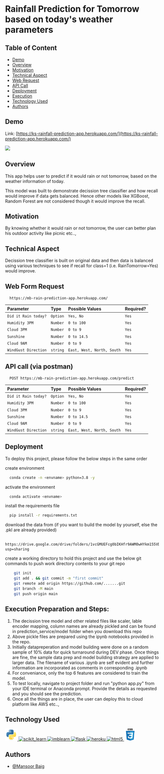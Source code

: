 
# Rainfall Prediction for Tomorrow based on today's weather parameters

## Table of Content
  * [Demo](#demo)
  * [Overview](#overview)
  * [Motivation](#motivation)
  * [Technical Aspect](#technical-aspect)
  * [Web Request](#web-form-request)
  * [API Call](#api-call-via-postman)
  * [Deployment](#deployment)
  * [Execution](#execution-preparation-and-steps)
  * [Technology Used](#technology-used)
  * [Authors](#authors)
  
## Demo
Link: [https://ks-rainfall-prediction-app.herokuapp.com/](https://ks-rainfall-prediction-app.herokuapp.com/)

[![](https://imgur.com/0t3Bco8)](https://ks-rainfall-prediction-app.herokuapp.com/)

## Overview
This app helps user to predict if it would rain or not tomorrow, based on the weather information of today. 

This model was built to demonstrate decission tree classifier and how recall would improve if data gets balanced. Hence other models like XGBoost, Random Forest are not considered though it would improve the recall. 

## Motivation
By knowing whether it would rain or not tomorrow, the user can better plan his outdoor activity like picnic etc..,

## Technical Aspect 
Decission tree classifier is built on original data and then data is balanced using various techniques to see if recall for class=1 (i.e. RainTomorrow=Yes) would improve.

## Web Form Request

```http
  https://mb-rain-prediction-app.herokuapp.com/
```

| Parameter | Type     | Possible Values  | Required?   |
| :-------- | :------- | :--------------- | ----------- |
| `Did it Rain today?` | `Option` |  `Yes, No` | `Yes` |
| `Humidity 3PM` | `Number` |  `0 to 100` | `Yes` |
| `Cloud 3PM` | `Number` |  `0 to 9` | `Yes` |
| `Sunshine` | `Number` |  `0 to 14.5` | `Yes` |
| `Cloud 9AM` | `Number` |  `0 to 9` | `Yes` |
| `WindGust Direction` | `string` | `East, West, North, South` |  `Yes` |

## API call (via postman)

```http
  POST https://mb-rain-prediction-app.herokuapp.com/predict
```

| Parameter | Type     | Possible Values  | Required?   |
| :-------- | :------- | :--------------- | ----------- |
| `Did it Rain today?` | `Option` |  `Yes, No` | `Yes` |
| `Humidity 3PM` | `Number` |  `0 to 100` | `Yes` |
| `Cloud 3PM` | `Number` |  `0 to 9` | `Yes` |
| `Sunshine` | `Number` |  `0 to 14.5` | `Yes` |
| `Cloud 9AM` | `Number` |  `0 to 9` | `Yes` |
| `WindGust Direction` | `string` | `East, West, North, South` |  `Yes` |

## Deployment

To deploy this project, please follow the below steps in the same order 

create environment

```bash
  conda create -n <envname> python=3.8 -y
```

activate the environment

```bash
  conda activate <envname>
```

install the requirements file

```bash
  pip install -r requirements.txt
```

download the data from (if you want to build the model by yourself, else the .pkl are already provided)

```http
  https://drive.google.com/drive/folders/1vcGMUEFcg0bIKHfr9AWM0wHYkm155VD3?usp=sharing
```

create a working directory to hold this project and use the below git commands 
to push work directory contents to your git repo

```bash
    git init
    git add . && git commit -m "first commit"
    git remote add origin https://github.com/.......git
    git branch -M main
    git push origin main
```


## Execution Preparation and Steps:
1. The decission tree model and other related files like scaler, lable encoder mapping, column 
names are already pickled and can be found in prediction_service/model folder when you download this repo
2. Above pickle files are prepared using the ipynb notebooks provided in the repo.
3. Initially datapreperation and model building were done on a random sample of 10% data for quick turnaround during DEV phase. Once things are fine, the sample data prep and model building strategy are applied to larger data. The filename of various .ipynb are self evident and further information are incorporated as comments in corresponding .ipynb
4. For conveniance, only the top 6 features are considered to train the model.
5. To test locally, navigate to project folder and run "python app.py" from your IDE terminal or Anaconda prompt. Provide the details as requested and you should see the prediction.
6. Once all the things are in place, the user can deploy this to cloud platform like AWS etc..,

## Technology Used
<p align="left">

<a href="https://www.python.org" target="_blank"> 
<img src="https://raw.githubusercontent.com/devicons/devicon/master/icons/python/python-original.svg" alt="python" 
width="40" height="40"/> </a>

<a href="https://scikit-learn.org/" target="_blank"> 
<img src="https://upload.wikimedia.org/wikipedia/commons/0/05/Scikit_learn_logo_small.svg" alt="scikit_learn" 
width="40" height="40"/> </a>

<a href="https://imbalanced-learn.org/stable/" target="_blank"> 
<img src="https://imgur.com/U43W65a.png" alt="imblearn" width="40" height="40"/> </a>

<a href="https://flask.palletsprojects.com/" target="_blank"> 
<img src="https://www.vectorlogo.zone/logos/pocoo_flask/pocoo_flask-icon.svg" alt="flask" width="40" height="40"/> </a>

<a href="https://heroku.com" target="_blank"> 
<img src="https://www.vectorlogo.zone/logos/heroku/heroku-icon.svg" alt="heroku" width="40" height="40"/> </a>

<a href="https://www.w3schools.com/html/" target="_blank"> 
<img src="https://www.vectorlogo.zone/logos/w3_html5/w3_html5-icon.svg" alt="html5" width="40" height="40"/> </a>

<a href="https://www.w3schools.com/css/" target="_blank"> 
<img src="https://raw.githubusercontent.com/devicons/devicon/master/icons/css3/css3-original-wordmark.svg" 
alt="css3" width="40" height="40"/> </a>

</p>


## Authors

- [@Mansoor Baig](https://github.com/MansoorAB)

  


  